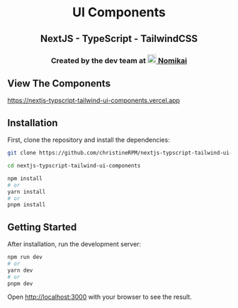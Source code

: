 <p align="center">
    <h1 align="center">UI Components</h1>
    <h2 align="center">NextJS - TypeScript - TailwindCSS</h2>
    <h3 align="center">Created by the dev team at 
      <a href="https://nomikai.com"> 
        <picture>
          <source media="(prefers-color-scheme: dark)" srcset="https://imagedelivery.net/dFIo1wWuUZtJiq57QrgKWw/5772d93d-7110-4931-4d73-cb63f2074f00/public">
          <img src="https://imagedelivery.net/dFIo1wWuUZtJiq57QrgKWw/5772d93d-7110-4931-4d73-cb63f2074f00/public" height="20">
        </picture>Nomikai</a></h3>
</p>

## View The Components

https://nextjs-typscript-tailwind-ui-components.vercel.app

## Installation

First, clone the repository and install the dependencies:

```bash
git clone https://github.com/christineRPM/nextjs-typscript-tailwind-ui-components.git

cd nextjs-typscript-tailwind-ui-components

npm install
# or
yarn install
# or
pnpm install
```

## Getting Started

After installation, run the development server:

```bash
npm run dev
# or
yarn dev
# or
pnpm dev
```

Open [http://localhost:3000](http://localhost:3000) with your browser to see the result.


